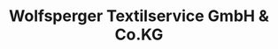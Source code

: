 ---
title: "Wolfsperger Textilservice GmbH & Co.KG"
url: /freiburg-im-breisgau/wolfsperger-textilservice-gmbh-und-co-kg/
shop: Wäscherei
---